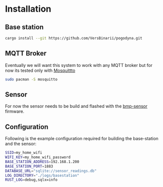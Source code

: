 # Installation

## Base station 

```bash
cargo install --git https://github.com/VersBinarii/pogodyna.git
```

## MQTT Broker

Eventually we will want this system to work with any 
MQTT broker but for now its tested only with [Mosquittto](https://github.com/eclipse-mosquitto/mosquitto)

```bash
sudo pacman -S mosquitto
```

## Sensor
For now the sensor needs to be build and flashed with the 
[bmp-sensor](../../../../bmp-sensor/) firmware.

## Configuration
Following is the example configuration required for building the base-station and the sensor:
```bash
SSID=my_home_wifi
WIFI_KEY=my_home_wifi_password
BASE_STATION_ADDRESS=192.168.1.200
BASE_STATION_PORT=1883
DATABASE_URL="sqlite://sensor_readings.db"
LOG_DIRECTORY="./logs/basestation"
RUST_LOG=debug,sqlx=info
```
